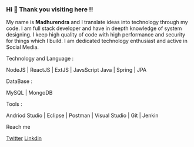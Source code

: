 ### Hi  👋 Thank you visiting here !!

<!--
**maddy65/maddy65** is a ✨ _special_ ✨ repository because its `README.md` (this file) appears on your GitHub profile.

Here are some ideas to get you started:

- 🔭 I’m currently working on ...
- 🌱 I’m currently learning ...
- 👯 I’m looking to collaborate on ...
- 🤔 I’m looking for help with ...
- 💬 Ask me about ...
- 📫 How to reach me: ...
- 😄 Pronouns: ...
- ⚡ Fun fact: ...
-->
My name is **Madhurendra** and I translate ideas into technology through my code. I am full stack developer and have in deepth knowledge of system designing. I keep high quality of 
code with high performance and security for things which I build. I am  dedicated technology enthusiast and active in Social Media.

Technology and Language :

NodeJS | ReactJS  | ExtJS | JavsScript
Java | Spring | JPA


DataBase :

MySQL | MongoDB

Tools :

 Andriod Studio | Eclipse | Postman | Visual Studio | Git | Jenkin 



Reach me 

[Twitter](https://twitter.com/maddyraj) [Linkdin](https://www.linkedin.com/in/maddy65/)



